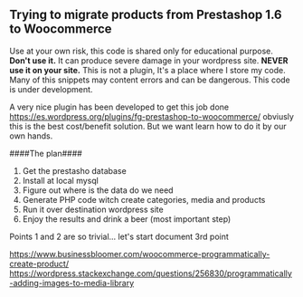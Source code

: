## Trying to migrate products from Prestashop 1.6 to Woocommerce ##
Use at your own risk, this code is shared only for educational purpose. **Don't use it.** It can produce severe damage in your wordpress site. **NEVER use it on your site.**
This is not a plugin, It's a place where I store my code. Many of this snippets may content errors and can be dangerous. This code is under development.

A very nice plugin has been developed to get this job done https://es.wordpress.org/plugins/fg-prestashop-to-woocommerce/ obviusly this is the best cost/benefit solution. But we want learn how to do it by our own hands.

####The plan####
1. Get the prestasho database
2. Install at local mysql
3. Figure out where is the data do we need
4. Generate PHP code witch create categories, media and products
5. Run it over destination wordpress site
6. Enjoy the results and drink a beer (most important step)

Points 1 and 2 are so trivial... let's start document 3rd point

https://www.businessbloomer.com/woocommerce-programmatically-create-product/
https://wordpress.stackexchange.com/questions/256830/programmatically-adding-images-to-media-library

